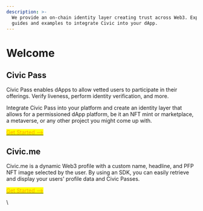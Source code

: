 ```yaml
---
description: >-
  We provide an on-chain identity layer creating trust across Web3. Explore our
  guides and examples to integrate Civic into your dApp.
---
```


# Welcome

## Civic Pass

Civic Pass enables dApps to allow vetted users to participate in their offerings. Verify liveness, perform identity verification, and more.

Integrate Civic Pass into your platform and create an identity layer that allows for a permissioned dApp platform, be it an NFT mint or marketplace, a metaverse, or any other project you might come up with.

<mark style="color:orange;"></mark>[<mark style="color:orange;">Get Started --></mark>](civic-pass/overview/)<mark style="color:orange;"></mark>

## Civic.me

Civic.me is a dynamic Web3 profile with a custom name, headline, and PFP NFT image selected by the user. By using an SDK, you can easily retrieve and display your users' profile data and Civic Passes.

<mark style="color:orange;"></mark>[<mark style="color:orange;">Get Started --></mark> ](civic-me/civic-me-profile.md)<mark style="color:orange;"></mark>

\
